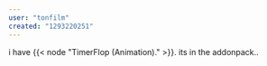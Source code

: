 ```yaml
---
user: "tonfilm"
created: "1293220251"
---
```


i have {{< node "TimerFlop (Animation)." >}}. its in the addonpack..

